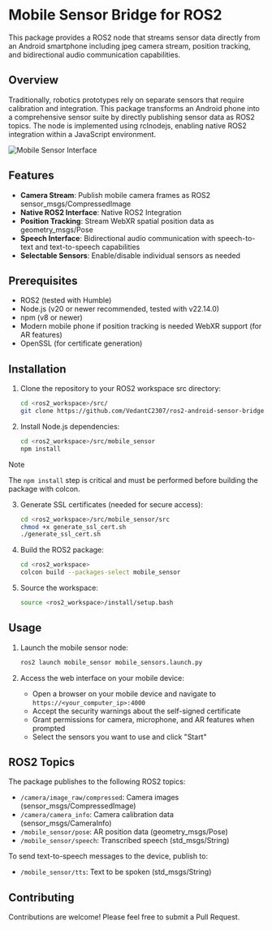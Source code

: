 # Mobile Sensor Bridge for ROS2
This package provides a ROS2 node that streams sensor data directly from an Android smartphone including jpeg camera stream, position tracking, and bidirectional audio communication capabilities.

## Overview
Traditionally, robotics prototypes rely on separate sensors that require calibration and integration. This package transforms an Android phone into a comprehensive sensor suite by directly publishing sensor data as ROS2 topics. The node is implemented using rclnodejs, enabling native ROS2 integration within a JavaScript environment.

<img alt="Mobile Sensor Interface" src="https://example.com/placeholder-screenshot.png">

## Features

- **Camera Stream**: Publish mobile camera frames as ROS2 sensor_msgs/CompressedImage
- **Native ROS2 Interface**: Native ROS2 Integration
- **Position Tracking**: Stream WebXR spatial position data as geometry_msgs/Pose
- **Speech Interface**: Bidirectional audio communication with speech-to-text and text-to-speech capabilities 
- **Selectable Sensors**: Enable/disable individual sensors as needed

## Prerequisites
- ROS2 (tested with Humble)
- Node.js (v20 or newer recommended, tested with v22.14.0)
- npm (v8 or newer)
- Modern mobile phone if position tracking is needed WebXR support (for AR features)
- OpenSSL (for certificate generation)

## Installation

1. Clone the repository to your ROS2 workspace src directory:
   ```bash
   cd <ros2_workspace>/src/
   git clone https://github.com/VedantC2307/ros2-android-sensor-bridge.git mobile_sensor
   ```

2. Install Node.js dependencies:
   ```bash
   cd <ros2_workspace>/src/mobile_sensor
   npm install
   ```

> [!NOTE]
> The `npm install` step is critical and must be performed before building the package with colcon.

3. Generate SSL certificates (needed for secure access):
   ```bash
   cd <ros2_workspace>/src/mobile_sensor/src
   chmod +x generate_ssl_cert.sh
   ./generate_ssl_cert.sh
   ```

4. Build the ROS2 package:
   ```bash
   cd <ros2_workspace>
   colcon build --packages-select mobile_sensor
   ```

5. Source the workspace:
   ```bash
   source <ros2_workspace>/install/setup.bash
   ```

## Usage

1. Launch the mobile sensor node:
   ```bash
   ros2 launch mobile_sensor mobile_sensors.launch.py
   ```

2. Access the web interface on your mobile device:
   - Open a browser on your mobile device and navigate to `https://<your_computer_ip>:4000`
   - Accept the security warnings about the self-signed certificate
   - Grant permissions for camera, microphone, and AR features when prompted
   - Select the sensors you want to use and click "Start"

## ROS2 Topics

The package publishes to the following ROS2 topics:

- `/camera/image_raw/compressed`: Camera images (sensor_msgs/CompressedImage)
- `/camera/camera_info`: Camera calibration data (sensor_msgs/CameraInfo)
- `/mobile_sensor/pose`: AR position data (geometry_msgs/Pose)
- `/mobile_sensor/speech`: Transcribed speech (std_msgs/String)

To send text-to-speech messages to the device, publish to:

- `/mobile_sensor/tts`: Text to be spoken (std_msgs/String)




## Contributing
Contributions are welcome! Please feel free to submit a Pull Request.
